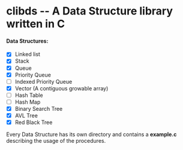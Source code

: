 # clibds -- A Data Structure library written in C

#### Data Structures:
- [x] Linked list
- [x] Stack
- [x] Queue
- [x] Priority Queue
- [ ] Indexed Priority Queue
- [x] Vector (A contiguous growable array)
- [ ] Hash Table
- [ ] Hash Map
- [x] Binary Search Tree
- [x] AVL Tree
- [x] Red Black Tree

Every Data Structure has its own directory and contains a **example.c** describing
the usage of the procedures.
